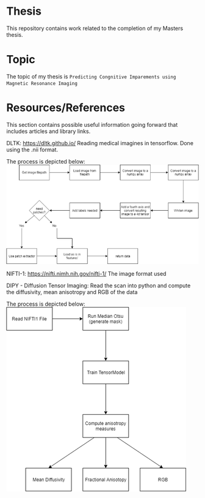 # Thesis
This repository contains work related to the completion of my Masters thesis.

# Topic
The topic of my thesis is `Predicting Congnitive Imparements using Magnetic Resonance Imaging`

# Resources/References
This section contains possible useful information going forward that includes articles and library links.

DLTK: https://dltk.github.io/
Reading medical imagines in tensorflow. Done using the .nii format. 

The process is depicted below:
![image loading process](Documentation/image_loading.png)

NIFTI-1: https://nifti.nimh.nih.gov/nifti-1/
The image format used


DIPY - Diffusion Tensor Imaging:
Read the scan into python and compute the diffusivity, mean anisotropy and RGB of the data

The process is depicted below:
![diffusion calculation](Documentation/diffusion_tensor_imaging_process.png)